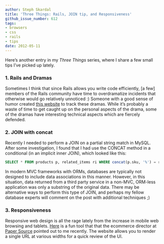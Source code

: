 ```yaml
---
author: Steph Skardal
title: 'Three Things: Rails, JOIN tip, and Responsiveness'
github_issue_number: 612
tags:
- browsers
- css
- rails
- tips
date: 2012-05-11
---
```




Here’s another entry in my *Three Things* series, where I share a few small tips I’ve picked up lately.

### 1. Rails and Dramas

Sometimes I think that since Rails allows you write code efficiently, [a few] members of the Rails community have time to overdramatize incidents that otherwise would go relatively unnoticed :) Someone with a good sense of humor created [this website](https://web.archive.org/web/20120531143155/http://rubydramas.com/) to track these dramas. While it’s probably a waste of time to get caught up on the personal aspects of the drama, some of the dramas have interesting technical aspects which are fiercely defended.

### 2. JOIN with concat

Recently I needed to perform a JOIN on a partial string match in MySQL. After some investigation, I found that I had use the CONCAT method in a conditional (in an implicit inner JOIN), which looked like this:

```sql
SELECT * FROM products p, related_items ri WHERE concat(p.sku, '%') = ri.id
```

In modern MVC frameworks with ORMs, databases are typically not designed to include data associations in this manner. However, in this situation, data returned from a third party service in a non-MVC, ORM-less application was only a substring of the original data. There may be alternative ways to perform this type of JOIN, and perhaps my fellow database experts will comment on the post with additional techniques ;)

### 3. Responsiveness

Responsive web design is all the rage lately from the increase in mobile web browsing and tablets. [Here](http://mattkersley.com/responsive/) is a fun tool that that the ecommerce director at [Paper Source](https://www.papersource.com/) pointed out to me recently. The website allows you to render a single URL at various widths for a quick review of the UI.


